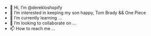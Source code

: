 - 👋 Hi, I’m @derekloshopify
- 👀 I’m interested in keeping my son happy, Tom Brady && One Piece
- 🌱 I’m currently learning ...
- 💞️ I’m looking to collaborate on ...
- 📫 How to reach me ...

<!---
derekloshopify/derekloshopify is a ✨ special ✨ repository because its `README.md` (this file) appears on your GitHub profile.
You can click the Preview link to take a look at your changes.
--->
